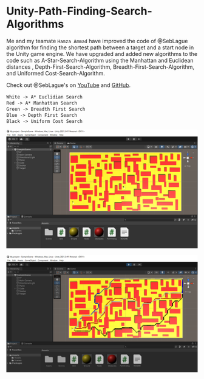 # Unity-Path-Finding-Search-Algorithms

Me and my teamate `Hamza Ammad` have improved the code of @SebLague algorithm for finding the shortest path between a target and a start node in the Unity game engine. We have upgraded and added new algorithms to the code such as A-Star-Search-Algorithm using the Manhattan and Euclidean distances , Depth-First-Search-Algorithm, Breadth-First-Search-Algorithm, and Uniformed Cost-Search-Algorithm.

Check out @SebLague's on [YouTube](https://www.youtube.com/watch?v=-L-WgKMFuhE&list=PLFt_AvWsXl0cq5Umv3pMC9SPnKjfp9eGW) and [GitHub](https://github.com/SebLague/Pathfinding).

```
White -> A* Euclidian Search
Red -> A* Manhattan Search
Green -> Breadth First Search
Blue -> Depth First Search
Black -> Uniform Cost Search
```

![](./Assets/1.PNG)

![](./Assets/4.PNG)
